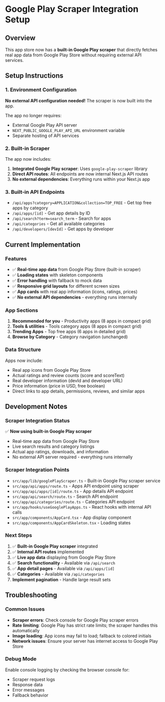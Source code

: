 # Google Play Scraper Integration Setup

## Overview
This app store now has a **built-in Google Play scraper** that directly fetches real app data from Google Play Store without requiring external API services.

## Setup Instructions

### 1. Environment Configuration
**No external API configuration needed!** The scraper is now built into the app.

The app no longer requires:
- External Google Play API server
- `NEXT_PUBLIC_GOOGLE_PLAY_API_URL` environment variable
- Separate hosting of API services

### 2. Built-in Scraper
The app now includes:
1. **Integrated Google Play scraper**: Uses `google-play-scraper` library
2. **Direct API routes**: All endpoints are now internal Next.js API routes
3. **No external dependencies**: Everything runs within your Next.js app

### 3. Built-in API Endpoints
- `/api/apps?category=APPLICATION&collection=TOP_FREE` - Get top free apps by category
- `/api/apps/[id]` - Get app details by ID
- `/api/search?term=search_term` - Search for apps
- `/api/categories` - Get all available categories
- `/api/developers/[devId]` - Get apps by developer

## Current Implementation

### Features
- ✅ **Real-time app data** from Google Play Store (built-in scraper)
- ✅ **Loading states** with skeleton components
- ✅ **Error handling** with fallback to mock data
- ✅ **Responsive grid layouts** for different screen sizes
- ✅ **App cards** with real app information (icons, ratings, prices)
- ✅ **No external API dependencies** - everything runs internally

### App Sections
1. **Recommended for you** - Productivity apps (8 apps in compact grid)
2. **Tools & utilities** - Tools category apps (8 apps in compact grid)
3. **Trending Apps** - Top free apps (6 apps in detailed grid)
4. **Browse by Category** - Category navigation (unchanged)

### Data Structure
Apps now include:
- Real app icons from Google Play Store
- Actual ratings and review counts (score and scoreText)
- Real developer information (devId and developer URL)
- Price information (price in USD, free boolean)
- Direct links to app details, permissions, reviews, and similar apps

## Development Notes

### Scraper Integration Status
✅ **Now using built-in Google Play scraper**
- Real-time app data from Google Play Store
- Live search results and category listings
- Actual app ratings, downloads, and information
- No external API server required - everything runs internally

### Scraper Integration Points
- `src/app/lib/googlePlayScraper.ts` - Built-in Google Play scraper service
- `src/app/api/apps/route.ts` - Apps API endpoint using scraper
- `src/app/api/apps/[id]/route.ts` - App details API endpoint
- `src/app/api/search/route.ts` - Search API endpoint
- `src/app/api/categories/route.ts` - Categories API endpoint
- `src/app/hooks/useGooglePlayApps.ts` - React hooks with internal API calls
- `src/app/components/AppCard.tsx` - App display component
- `src/app/components/AppCardSkeleton.tsx` - Loading states

### Next Steps
1. ✅ **Built-in Google Play scraper** integrated
2. ✅ **Internal API routes** implemented
3. ✅ **Live app data** displaying from Google Play Store
4. ✅ **Search functionality** - Available via `/api/search`
5. ✅ **App detail pages** - Available via `/api/apps/[id]`
6. ✅ **Categories** - Available via `/api/categories`
7. **Implement pagination** - Handle large result sets

## Troubleshooting

### Common Issues
- **Scraper errors**: Check console for Google Play scraper errors
- **Rate limiting**: Google Play has strict rate limits; the scraper handles this automatically
- **Image loading**: App icons may fail to load; fallback to colored initials
- **Network issues**: Ensure your server has internet access to Google Play Store

### Debug Mode
Enable console logging by checking the browser console for:
- Scraper request logs
- Response data
- Error messages
- Fallback behavior
